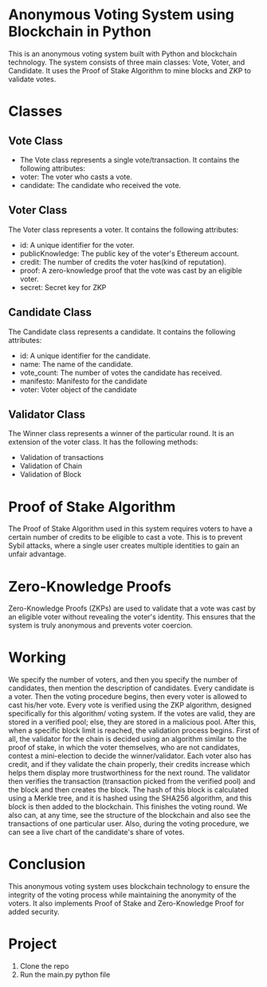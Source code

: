 # Anonymous Voting System using Blockchain in Python
This is an anonymous voting system built with Python and blockchain technology. The system consists of three main classes: Vote, Voter, and Candidate. It uses the Proof of Stake Algorithm to mine blocks and ZKP to validate votes.

# Classes
## Vote Class
- The Vote class represents a single vote/transaction. It contains the following attributes:
- voter: The voter who casts a vote.
- candidate: The candidate who received the vote.

## Voter Class
The Voter class represents a voter. It contains the following attributes:
- id: A unique identifier for the voter.
- publicKnowledge: The public key of the voter's Ethereum account.
- credit: The number of credits the voter has(kind of reputation).
- proof: A zero-knowledge proof that the vote was cast by an eligible voter.
- secret: Secret key for ZKP

## Candidate Class
The Candidate class represents a candidate. It contains the following attributes:
- id: A unique identifier for the candidate.
- name: The name of the candidate.
- vote_count: The number of votes the candidate has received.
- manifesto: Manifesto for the candidate
- voter: Voter object of the candidate

## Validator Class
The Winner class represents a winner of the particular round. It is an extension of the voter class. It has the following methods:
- Validation of transactions
- Validation of Chain
- Validation of Block

# Proof of Stake Algorithm
The Proof of Stake Algorithm used in this system requires voters to have a certain number of credits to be eligible to cast a vote. This is to prevent Sybil attacks, where a single user creates multiple identities to gain an unfair advantage.

# Zero-Knowledge Proofs
Zero-Knowledge Proofs (ZKPs) are used to validate that a vote was cast by an eligible voter without revealing the voter's identity. This ensures that the system is truly anonymous and prevents voter coercion.

# Working
We specify the number of voters, and then you specify the number of candidates, then mention the description of candidates. Every candidate is a voter. Then the voting procedure begins, then every voter is allowed to cast his/her vote. Every vote is verified using the ZKP algorithm, designed specifically for this algorithm/ voting system. If the votes are valid, they are stored in a verified pool; else, they are stored in a malicious pool. After this, when a specific block limit is reached, the validation process begins. First of all, the validator for the chain is decided using an algorithm similar to the proof of stake, in which the voter themselves, who are not candidates, contest a mini-election to decide the winner/validator. Each voter also has credit, and if they validate the chain properly, their credits increase which helps them display more trustworthiness for the next round. The validator then verifies the transaction (transaction picked from the verified pool) and the block and then creates the block. The hash of this block is calculated using a Merkle tree, and it is hashed using the SHA256 algorithm, and this block is then added to the blockchain. This finishes the voting round. We also can, at any time, see the structure of the blockchain and also see the transactions of one particular user. Also, during the voting procedure, we can see a live chart of the candidate's share of votes. 

# Conclusion
This anonymous voting system uses blockchain technology to ensure the integrity of the voting process while maintaining the anonymity of the voters. It also implements Proof of Stake and Zero-Knowledge Proof for added security.

# Project
1.  Clone the repo
2. Run the main.py python file

